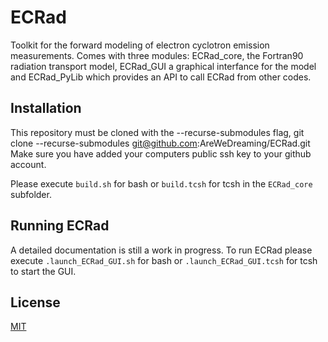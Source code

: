 # ECRad
Toolkit for the forward modeling of electron cyclotron emission measurements. Comes with three modules: ECRad_core, the Fortran90 radiation transport model, ECRad_GUI a graphical interfance for the model and ECRad_PyLib which provides an API to call ECRad from other codes.
## Installation
This repository must be cloned with the --recurse-submodules flag,
git clone --recurse-submodules git@github.com:AreWeDreaming/ECRad.git
Make sure you have added your computers public ssh key to your github account.

Please execute `build.sh` for bash or `build.tcsh` for tcsh in the `ECRad_core` subfolder.
## Running ECRad
A detailed documentation is still a work in progress. To run ECRad please execute `.launch_ECRad_GUI.sh` for bash or `.launch_ECRad_GUI.tcsh` for tcsh to start the GUI.
## License
[MIT](https://choosealicense.com/licenses/mit/)
